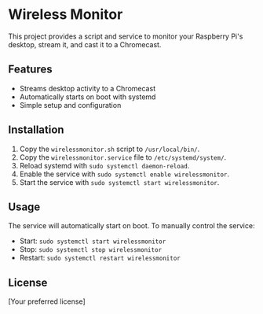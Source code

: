 # Wireless Monitor

This project provides a script and service to monitor your Raspberry Pi's desktop, stream it, and cast it to a Chromecast.

## Features

- Streams desktop activity to a Chromecast
- Automatically starts on boot with systemd
- Simple setup and configuration

## Installation

1. Copy the `wirelessmonitor.sh` script to `/usr/local/bin/`.
2. Copy the `wirelessmonitor.service` file to `/etc/systemd/system/`.
3. Reload systemd with `sudo systemctl daemon-reload`.
4. Enable the service with `sudo systemctl enable wirelessmonitor`.
5. Start the service with `sudo systemctl start wirelessmonitor`.

## Usage

The service will automatically start on boot. To manually control the service:

- Start: `sudo systemctl start wirelessmonitor`
- Stop: `sudo systemctl stop wirelessmonitor`
- Restart: `sudo systemctl restart wirelessmonitor`

## License

[Your preferred license]
